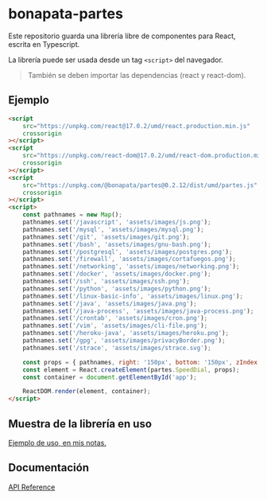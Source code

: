 # bonapata-partes

Este repositorio guarda una librería libre de componentes para React, escrita en Typescript.

La librería puede ser usada desde un tag `<script>` del navegador.

> También se deben importar las dependencias (react y react-dom).

## Ejemplo

```html
<script
    src="https://unpkg.com/react@17.0.2/umd/react.production.min.js"
    crossorigin
></script>
<script
    src="https://unpkg.com/react-dom@17.0.2/umd/react-dom.production.min.js"
    crossorigin
></script>
<script
    src="https://unpkg.com/@bonapata/partes@0.2.12/dist/umd/partes.js"
    crossorigin
></script>
<script>
    const pathnames = new Map();
    pathnames.set('/javascript', 'assets/images/js.png');
    pathnames.set('/mysql', 'assets/images/mysql.png');
    pathnames.set('/git', 'assets/images/git.png');
    pathnames.set('/bash', 'assets/images/gnu-bash.png');
    pathnames.set('/postgresql', 'assets/images/postgres.png');
    pathnames.set('/firewall', 'assets/images/cortafuegos.png');
    pathnames.set('/networking', 'assets/images/networking.png');
    pathnames.set('/docker', 'assets/images/docker.png');
    pathnames.set('/ssh', 'assets/images/ssh.png');
    pathnames.set('/python', 'assets/images/python.png');
    pathnames.set('/linux-basic-info', 'assets/images/linux.png');
    pathnames.set('/java', 'assets/images/java.png');
    pathnames.set('/java-process', 'assets/images/java-process.png');
    pathnames.set('/crontab', 'assets/images/cron.png');
    pathnames.set('/vim', 'assets/images/cli-file.png');
    pathnames.set('/heroku-java', 'assets/images/heroku.png');
    pathnames.set('/gpg', 'assets/images/privacyBorder.png');
    pathnames.set('/strace', 'assets/images/strace.svg');

    const props = { pathnames, right: '150px', bottom: '150px', zIndex: 9 };
    const element = React.createElement(partes.SpeedDial, props);
    const container = document.getElementById('app');

    ReactDOM.render(element, container);
</script>
```

## Muestra de la librería en uso

[Ejemplo de uso, en mis notas.](https://juanmanuelgg.github.io/)

## Documentación

[API Reference](/docs/index.md)
